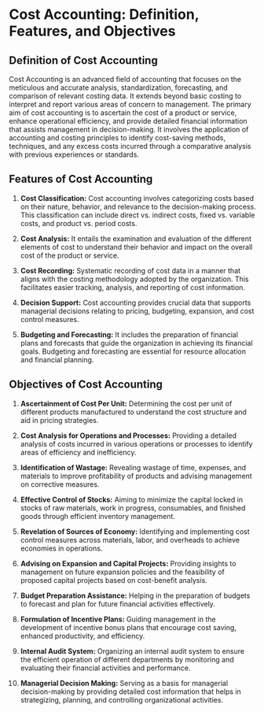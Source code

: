# Cost Accounting: Definition, Features, and Objectives

## Definition of Cost Accounting

Cost Accounting is an advanced field of accounting that focuses on the meticulous and accurate analysis, standardization, forecasting, and comparison of relevant costing data. It extends beyond basic costing to interpret and report various areas of concern to management. The primary aim of cost accounting is to ascertain the cost of a product or service, enhance operational efficiency, and provide detailed financial information that assists management in decision-making. It involves the application of accounting and costing principles to identify cost-saving methods, techniques, and any excess costs incurred through a comparative analysis with previous experiences or standards.

## Features of Cost Accounting

1. **Cost Classification:** Cost accounting involves categorizing costs based on their nature, behavior, and relevance to the decision-making process. This classification can include direct vs. indirect costs, fixed vs. variable costs, and product vs. period costs.

2. **Cost Analysis:** It entails the examination and evaluation of the different elements of cost to understand their behavior and impact on the overall cost of the product or service.

3. **Cost Recording:** Systematic recording of cost data in a manner that aligns with the costing methodology adopted by the organization. This facilitates easier tracking, analysis, and reporting of cost information.

4. **Decision Support:** Cost accounting provides crucial data that supports managerial decisions relating to pricing, budgeting, expansion, and cost control measures.

5. **Budgeting and Forecasting:** It includes the preparation of financial plans and forecasts that guide the organization in achieving its financial goals. Budgeting and forecasting are essential for resource allocation and financial planning.

## Objectives of Cost Accounting

1. **Ascertainment of Cost Per Unit:** Determining the cost per unit of different products manufactured to understand the cost structure and aid in pricing strategies.

2. **Cost Analysis for Operations and Processes:** Providing a detailed analysis of costs incurred in various operations or processes to identify areas of efficiency and inefficiency.

3. **Identification of Wastage:** Revealing wastage of time, expenses, and materials to improve profitability of products and advising management on corrective measures.

4. **Effective Control of Stocks:** Aiming to minimize the capital locked in stocks of raw materials, work in progress, consumables, and finished goods through efficient inventory management.

5. **Revelation of Sources of Economy:** Identifying and implementing cost control measures across materials, labor, and overheads to achieve economies in operations.

6. **Advising on Expansion and Capital Projects:** Providing insights to management on future expansion policies and the feasibility of proposed capital projects based on cost-benefit analysis.

7. **Budget Preparation Assistance:** Helping in the preparation of budgets to forecast and plan for future financial activities effectively.

8. **Formulation of Incentive Plans:** Guiding management in the development of incentive bonus plans that encourage cost saving, enhanced productivity, and efficiency.

9. **Internal Audit System:** Organizing an internal audit system to ensure the efficient operation of different departments by monitoring and evaluating their financial activities and performance.

10. **Managerial Decision Making:** Serving as a basis for managerial decision-making by providing detailed cost information that helps in strategizing, planning, and controlling organizational activities.

